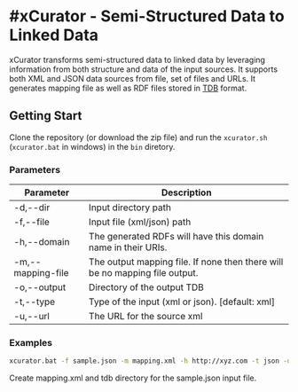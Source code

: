 #xCurator - Semi-Structured Data to Linked Data
========
xCurator transforms semi-structured data to linked data by leveraging information from both structure and data of the input sources. It supports both XML and JSON data sources from file, set of files and URLs. It generates mapping file as well as RDF files stored in [TDB](http://jena.apache.org/documentation/tdb/) format. 


## Getting Start
 Clone the repository (or download the zip file) and run the ```xcurator.sh``` (```xcurator.bat``` in windows) in the ```bin``` diretory.  


### Parameters


| Parameter         | Description                                                               |
|-------------------|---------------------------------------------------------------------------|
| -d,--dir          | Input directory path                                                      |
| -f,--file         | Input file (xml/json) path                                                |
| -h,--domain       | The generated RDFs will have this domain name in their URIs.              |
| -m,--mapping-file | The output mapping file. If none then there will be no mapping file output. |
| -o,--output       | Directory of the output TDB                                               |
| -t,--type         | Type of the input (xml or json). [default: xml]                           |
| -u,--url          | The URL for the source xml                                                |

### Examples
```bash
xcurator.bat -f sample.json -m mapping.xml -h http://xyz.com -t json -o tdb
```
Create mapping.xml and tdb directory for the sample.json input file. 


